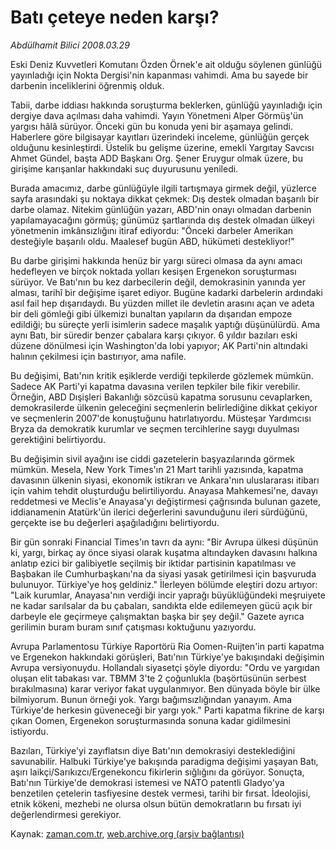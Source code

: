 # Batı çeteye neden karşı?

*Abdülhamit Bilici 2008.03.29*

<tr><td class="metin" colspan="2" style="padding-top: 20px; padding-left: 5px; padding-right: 10px;">Eski Deniz Kuvvetleri Komutanı Özden Örnek'e ait olduğu söylenen günlüğü yayınladığı için Nokta Dergisi'nin kapanması vahimdi. Ama bu sayede bir darbenin inceliklerini öğrenmiş olduk.</td></tr><tr><td class="metin" colspan="2" style="padding-top: 20px; padding-left: 5px; padding-right: 10px;"><p>Tabii, darbe iddiası hakkında soruşturma beklerken, günlüğü yayınladığı için dergiye dava açılması daha vahimdi. Yayın Yönetmeni Alper Görmüş'ün yargısı hâlâ sürüyor. Önceki gün bu konuda yeni bir aşamaya gelindi. Haberlere göre bilgisayar kayıtları üzerindeki inceleme, günlüğün gerçek olduğunu kesinleştirdi. Üstelik bu gelişme üzerine, emekli Yargıtay Savcısı Ahmet Gündel, başta ADD Başkanı Org. Şener Eruygur olmak üzere, bu girişime karışanlar hakkındaki suç duyurusunu yeniledi. 
<p> Burada amacımız, darbe günlüğüyle ilgili tartışmaya girmek değil, yüzlerce sayfa arasındaki şu noktaya dikkat çekmek: Dış destek olmadan başarılı bir darbe olamaz. Nitekim günlüğün yazarı, ABD'nin onayı olmadan darbenin yapılamayacağını görmüş; günümüz şartlarında dış destek olmadan ülkeyi yönetmenin imkânsızlığını itiraf ediyordu: "Önceki darbeler Amerikan desteğiyle başarılı oldu. Maalesef bugün ABD, hükümeti destekliyor!"
<p> Bu darbe girişimi hakkında henüz bir yargı süreci olmasa da aynı amacı hedefleyen ve birçok noktada yolları kesişen Ergenekon soruşturması sürüyor. Ve Batı'nın bu kez darbecilerin değil, demokrasinin yanında yer alması, tarihî bir değişime işaret ediyor. Bugüne kadarki darbelerin ardındaki asıl fail hep dışarıdaydı. Bu yüzden millet ile devletin arasını açan ve adeta bir deli gömleği gibi ülkemizi bunaltan yapıların da dışarıdan empoze edildiği; bu süreçte yerli isimlerin sadece maşalık yaptığı düşünülürdü. Ama aynı Batı, bir süredir benzer çabalara karşı çıkıyor. 6 yıldır bazıları eski düzene dönülmesi için Washington'da lobi yapıyor; AK Parti'nin altındaki halının çekilmesi için bastırıyor, ama nafile. 
<p> Bu değişimi, Batı'nın kritik eşiklerde verdiği tepkilerde gözlemek mümkün. Sadece AK Parti'yi kapatma davasına verilen tepkiler bile fikir verebilir. Örneğin, ABD Dışişleri Bakanlığı sözcüsü kapatma sorusunu cevaplarken, demokrasilerde ülkenin geleceğini seçmenlerin belirlediğine dikkat çekiyor ve seçmenlerin 2007'de konuştuğunu hatırlatıyordu. Müsteşar Yardımcısı Bryza da demokratik kurumlar ve seçmen tercihlerine saygı duyulması gerektiğini belirtiyordu. 
<p> Bu değişimin sivil ayağını ise ciddi gazetelerin başyazılarında görmek mümkün. Mesela, New York Times'ın 21 Mart tarihli yazısında, kapatma davasının ülkenin siyasi, ekonomik istikrarı ve Ankara'nın uluslararası itibarı için vahim tehdit oluşturduğu belirtiliyordu. Anayasa Mahkemesi'ne, davayı reddetmesi ve Meclis'e Anayasa'yı değiştirmesi çağrısında bulunan gazete, iddianamenin Atatürk'ün ilerici değerlerini savunduğunu ileri sürdüğünü, gerçekte ise bu değerleri aşağıladığını belirtiyordu. 
<p> Bir gün sonraki Financial Times'ın tavrı da aynı: "Bir Avrupa ülkesi düşünün ki, yargı, birkaç ay önce siyasi olarak kuşatma altındayken davasını halkına anlatıp ezici bir galibiyetle seçilmiş bir iktidar partisinin kapatılması ve Başbakan ile Cumhurbaşkanı'na da siyasi yasak getirilmesi için başvuruda bulunuyor. Türkiye'ye hoş geldiniz." İlerleyen bölümde eleştiri dozu artıyor: "Laik kurumlar, Anayasa'nın verdiği incir yaprağı büyüklüğündeki meşruiyete ne kadar sarılsalar da bu çabaları, sandıkta elde edilemeyen gücü açık bir darbeyle ele geçirmeye çalışmaktan başka bir şey değil." Gazete ayrıca gerilimin buram buram sınıf çatışması koktuğunu yazıyordu. 
<p> Avrupa Parlamentosu Türkiye Raportörü Ria Oomen-Ruijten'in parti kapatma ve Ergenekon hakkındaki görüşleri, Batı'nın Türkiye'ye bakışındaki değişimin Avrupa versiyonuydu. Hollandalı siyasetçi şöyle diyordu: "Ordu ve yargıdan oluşan elit tabakası var. TBMM 3'te 2 çoğunlukla (başörtüsünün serbest bırakılmasına) karar veriyor fakat uygulanmıyor. Ben dünyada böyle bir ülke bilmiyorum. Bunun örneği yok. Yargı bağımsızlığından yanayım. Ama Türkiye'de herkesin güveneceği bir yargı yok." Parti kapatma fikrine de karşı çıkan Oomen, Ergenekon soruşturmasında sonuna kadar gidilmesini istiyordu.
<p> Bazıları, Türkiye'yi zayıflatsın diye Batı'nın demokrasiyi desteklediğini savunabilir. Halbuki Türkiye'ye bakışında paradigma değişimi yaşayan Batı, aşırı laikçi/Sarıkızcı/Ergenekoncu fikirlerin sığlığını da görüyor. Sonuçta, Batı'nın Türkiye'de demokrasi istemesi ve NATO patentli Gladyo'ya benzetilen çetelerin tasfiyesine destek vermesi, tarihi bir fırsat. İdeolojisi, etnik kökeni, mezhebi ne olursa olsun bütün demokratların bu fırsatı iyi değerlendirmesi gerekiyor.<br/></p></p></p></p></p></p></p></p></td></tr>

Kaynak: [zaman.com.tr](http://zaman.com.tr/yazar.do?yazino=670671), [web.archive.org (arşiv bağlantısı)](http://web.archive.org/web/20080420140931/http://www.zaman.com.tr:80/yazar.do?yazino=670671)
